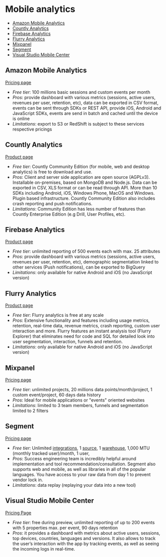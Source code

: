 # Mobile analytics

<!-- TOC depthFrom:2 -->

- [Amazon Mobile Analytics](#amazon-mobile-analytics)
- [Countly Analytics](#countly-analytics)
- [Firebase Analytics](#firebase-analytics)
- [Flurry Analytics](#flurry-analytics)
- [Mixpanel](#mixpanel)
- [Segment](#segment)
- [Visual Studio Mobile Center](#visual-studio-mobile-center)

<!-- /TOC -->

## Amazon Mobile Analytics

[Pricing page](https://aws.amazon.com/mobileanalytics/pricing/)

* *Free tier*: 100 millions basic sessions and custom events per month
* *Pros*: provide dashboard with various metrics (sessions, active users, revenues per user, retention, etc), data can be exported in CSV format, events can be sent through SDKs or REST API, provide iOS, Android and JavaScript SDKs, events are send in batch and cached until the device is online
* *Limitations*: export to S3 or RedShift is subject to these services respective pricings

## Countly Analytics

[Product page](https://count.ly/product)

* *Free tier*: Countly Community Edition (for mobile, web and desktop analytics) is free to download and use.
* *Pros*: Client and server side application are open source (AGPLv3). Installable on-premises, based on MongoDB and Node.js. Data can be exported in CSV, XLS format or can be read through API. More than 10 SDKs including Android, iOS, Windows Phone, MacOS and Windows. Plugin based infrastructure. Countly Community Edition also includes crash reporting and push notifications.
* *Limitations*: Community Edition has less number of features than Countly Enterprise Edition (e.g Drill, User Profiles, etc).

## Firebase Analytics

[Product page](https://firebase.google.com/docs/analytics/)

* *Free tier*: unlimited reporting of 500 events each with max. 25 attributes
* *Pros*: provide dashboard with various metrics (sessions, active users, revenues per user, retention, etc), demographic segmentation linked to other services (Push notifications), can be exported to BigQuery
* *Limitations*: only available for native Android and iOS (no JavaScript version)

## Flurry Analytics

[Product page](https://developer.yahoo.com/analytics)

* *Free tier*: Flurry analytics is free at any scale
* *Pros*: Extensive functionality and features including usage metrics, retention, real-time data, revenue metrics, crash reporting, custom user interaction and more. Flurry features an instant analysis tool (Flurry Explorer) that eliminates need for code and SQL for detailed look into user segmentation, interaction, funnels and retention. 
* *Limitations*: only available for native Android and iOS (no JavaScript version)

## Mixpanel

[Pricing page](https://mixpanel.com/pricing/)

* *Free tier*: unlimited projects, 20 millions data points/month/project, 1 custom event/project, 60 days data history
* *Pros*: Ideal for mobile applications or "events" oriented websites
* *Limitations*: limited to 3 team members, funnels and segmentation limited to 2 filters

## Segment

[Pricing page](https://segment.com/pricing)

* *Free tier*: Unlimited [integrations](https://segment.com/integrations), 1 [source](https://segment.com/sources), 1 [warehouse](https://segment.com/warehouses), 1,000 MTU (monthly tracked user)/month, 1 user, 
* *Pros*: Success engineering team is incredibly helpful around implementation and tool recommendation/consultation. Segment also supports web and mobile, as well as libraries in all of the popular languages. You have access to your raw data from day 1 to prevent vendor lock in.
* *Limitations*: data replay (replaying your data into a new tool)

## Visual Studio Mobile Center

[Pricing Page](https://docs.microsoft.com/en-us/mobile-center/general/pricing)

* *Free tier*: free during preview, unlimited reporting of up to 200 events with 5 properties max. per event, 90 days retention
* *Pros*: it provides a dashboard with metrics about active users, sessions, top devices, countries, languages and versions. It also allows to track the user’s interaction with the app by tracking events, as well as seeing the incoming logs in real-time.


